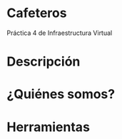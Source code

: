 Cafeteros
=========

Práctica 4 de Infraestructura Virtual

Descripción
============


¿Quiénes somos?
===============



Herramientas
============




